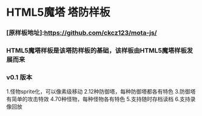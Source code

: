 # HTML5魔塔 塔防样板
### [原样板地址]:https://github.com/ckcz123/mota-js/
### HTML5魔塔样板是该塔防样板的基础，该样板由HTML5魔塔样板发展而来
### v0.1 版本
1.怪物sprite化，可以像素级移动
2.12种防御塔，每种防御塔都各有特色
3.防御塔有简单的攻击特效
4.70种怪物，每种怪物各有特色
5.支持随时存档读档
6.支持录像回放
